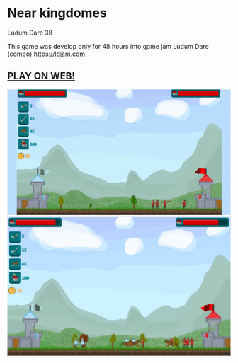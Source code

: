 # Near kingdomes
Ludum Dare 38

This game was develop only for 48 hours into game jam Ludum Dare (compo) https://ldjam.com

## [PLAY ON WEB!](https://hadikcz.github.io/LudumDare38_Near_kingdoms/)

![Image of game](https://raw.githubusercontent.com/hadikcz/LudumDare38_Near_kingdomes/master/preview.gif)
![Image of game](https://raw.githubusercontent.com/hadikcz/LudumDare38_Near_kingdomes/master/preview.jpg)
